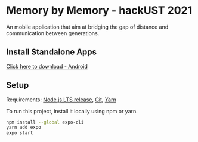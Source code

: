 # Memory by Memory - hackUST 2021

An mobile application that aim at bridging the gap of distance and communication between generations.


## Install Standalone Apps
[Click here to download - Android](download/Memory%20by%20Memory%20-%20Prebuilt.apk)
## Setup
Requirements:
[Node.js LTS release](https://nodejs.org/en/), [Git](https://git-scm.com/), [Yarn](https://classic.yarnpkg.com/en/docs/install)

To run this project, install it locally using npm or yarn.

```bash
npm install --global expo-cli
yarn add expo
expo start
```
